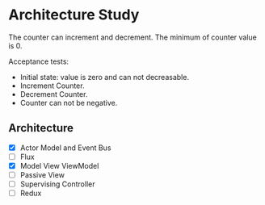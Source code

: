 # Architecture Study

The counter can increment and decrement. The minimum of counter value is 0.

Acceptance tests:

*   Initial state: value is zero and can not decreasable.
*   Increment Counter.
*   Decrement Counter.
*   Counter can not be negative.

## Architecture  

* [X]  Actor Model and Event Bus
* [ ]  Flux
* [X]  Model View ViewModel
* [ ]  Passive View
* [ ]  Supervising Controller
* [ ]  Redux
